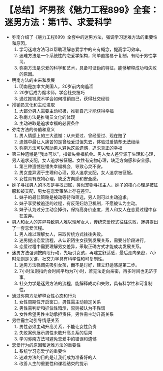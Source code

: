 # 【总结】坏男孩《魅力工程899》全套：迷男方法：第1节、求爱科学

-   弥南介绍了《魅力工程899》全套中的迷男方法，强调学习迷难方法的重要性和原因。
    1.  学习迷难方法可以帮助理解恋爱学中的专有概念，提高学习效率。
    2.  迷难方法是一个系统性的恋爱学架构，简单直接易于复制，有助于男性学习。
    3.  弥南方法是求爱的科学和艺术，具备可证伪的特征，能够解释成功和失败的原因。
-   明南方法的由来和发展
    1.  明南是加拿大美国人，20岁前内向羞涩
    2.  20岁后成为魔术师，学会社交技巧
    3.  通过推销魔术学会如何推销自己，获得社交经验
-   推销员文化和主动进取
    1.  大部分男人需要主动积极，推销自己才能获得幸福
    2.  弥南方法是推销员文化的体现
    3.  主动进取是追求幸福的必要条件
-   弥南方法的价值和意义
    1.  男人情感上的三大遗憾：从未爱过、曾经爱过、现在赔了
    2.  遗憾中最让人痛苦的是曾经爱过但失去，体验过爱情却无法继续
    3.  弥南方法可以帮助男人避免这些遗憾，追求真正的幸福
-   第三种遗憾是“我本可以”，指错失幸福机会。男人女人差异源于生理和心理，男人追求支配，女人追求被征服。女性有宠物心理，缺乏方向感和安全感。
    1.  第三种遗憾是错失幸福机会，导致心灵不安。
    2.  男女差异源于生理和心理，男人追求支配，女人追求被征服。
    3.  女性具有宠物心理，缺乏方向感和安全感。
-   妹子寻找男人的本质是寻找归属，类似宠物寻找主人，妹子的核心心理是被征服和被支配，男女在恋爱策略上存在差异。
    1.  妹子的最佳策略是被动等待和筛选，男人则可以主动追求。
    2.  妹子享受被追逐的过程，有反荡妇防卫机制，不愿被认为主动。
    3.  妹子认为过分主动会掉价，保持高身价态度，男人和女人在恋爱过程中存在差异。
-   男人和女人的差异导致男人难以理解女人，传统恋爱模式往往失败，迷男提出了一套恋爱流程。
    1.  男人难以理解女人，采取传统方式往往失败。
    2.  迷男提出恋爱流程，从认识陌生女孩到发展关系，需要分阶段进行。
    3.  恋爱过程中需要理解男女差异，采取正确方式才能成功发展关系。
-   迷男方法强调按阶段行动，先吸引女孩，再建立舒适感，最后走向亲密，7小时法则是关键，社交力学具有科学性和可复制性。
    1.  迷男方法强调先吸引女孩，而不是讨好，建立舒适感是第二步。
    2.  7小时法则指约会时间平均为7小时，若无法走向亲密，再多时间也无济于事。
    3.  社交力学是迷男方法的流程，能解释成功和失败，具有科学性和可复制性。
-   通过弥南方法解释女性心态和行为
    1.  女性周期性开启窗口，男性需主动锁定关系
    2.  男性需判断和抓住性暗示，否则被认为不靠谱
    3.  女性希望男性主动承担责任，男性需主动升高关系
-   男性需主动引导情感关系
    1.  男性必须主动升高关系，不能让女性负责
    2.  失败案例展示男性未敢升高关系的后果
    3.  学习弥南方法可避免恋爱中的错误和遗憾
-   恋爱行为的原因和迷难方法的重要性
    1.  系统学习恋爱学的重要性
    2.  迷难方法的目的是让我们成为准备好的人
    3.  改善人生的重要性和课程结束的提示